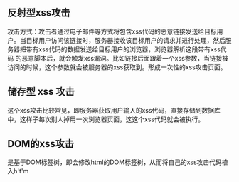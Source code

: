 ## 反射型xss攻击
攻击方式：攻击者通过电子邮件等方式将包含xss代码的恶意链接发送给目标用 户。当目标用户访问该链接时，服务器接收该目标用户的请求并进行处理，然后服务器把带有xss代码的数据发送给目标用户的浏览器，浏览器解析这段带有xss代码 的恶意脚本后，就会触发xss漏洞。比如链接后面跟着一个xss参数，当链接被访问的时候，这个参数就会被服务器的xss获取到。形成一次性的xss攻击页面。
## 储存型 xss 攻击
这个xss攻击比较常见，即服务器获取用户输入的xss代码，直接存储到数据库中，这样子每次别人掉用一次浏览器页面，这这个xss代码就会被执行。

## DOM的xss攻击
是基于DOM标签树，即会修改html的DOM标签树，从而将自己的xss攻击代码植入h't'm

